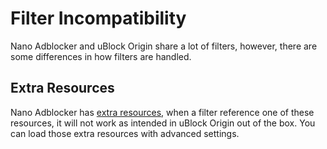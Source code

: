 # Filter Incompatibility

Nano Adblocker and uBlock Origin share a lot of filters, however, there are some differences in how filters are handled. 

## Extra Resources

Nano Adblocker has [extra resources](https://github.com/NanoAdblocker/NanoFilters/blob/master/NanoFilters/NanoResources.txt), 
when a filter reference one of these resources, it will not work as intended in uBlock Origin out of the box. You can load those 
extra resources with advanced settings. 
